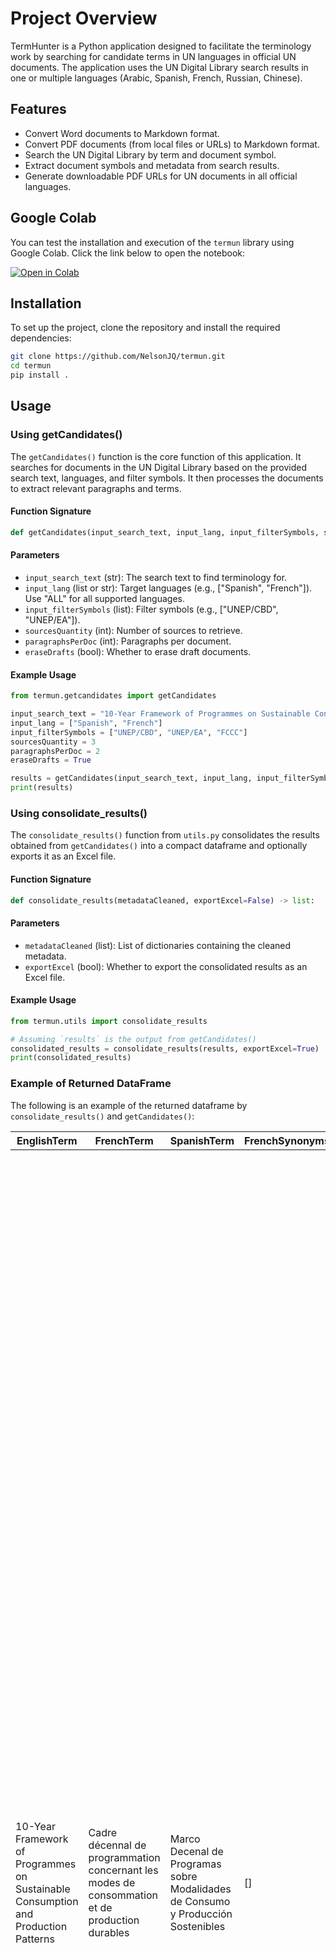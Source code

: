 # Project Overview

TermHunter is a Python application designed to facilitate the terminology work by searching for candidate terms in UN languages in official UN documents. The application uses the UN Digital Library search results in one or multiple languages (Arabic, Spanish, French, Russian, Chinese).

## Features

- Convert Word documents to Markdown format.
- Convert PDF documents (from local files or URLs) to Markdown format.
- Search the UN Digital Library by term and document symbol.
- Extract document symbols and metadata from search results.
- Generate downloadable PDF URLs for UN documents in all official languages.

## Google Colab

You can test the installation and execution of the `termun` library using Google Colab. Click the link below to open the notebook:

[![Open in Colab](https://colab.research.google.com/assets/colab-badge.svg)](https://colab.research.google.com/github/NelsonJQ/termun/blob/main/playground_termHunter.ipynb)

## Installation

To set up the project, clone the repository and install the required dependencies:

```bash
git clone https://github.com/NelsonJQ/termun.git
cd termun
pip install .
```

## Usage

### Using getCandidates()

The `getCandidates()` function is the core function of this application. It searches for documents in the UN Digital Library based on the provided search text, languages, and filter symbols. It then processes the documents to extract relevant paragraphs and terms.

#### Function Signature

```python
def getCandidates(input_search_text, input_lang, input_filterSymbols, sourcesQuantity, paragraphsPerDoc, eraseDrafts):
```

#### Parameters

- `input_search_text` (str): The search text to find terminology for.
- `input_lang` (list or str): Target languages (e.g., ["Spanish", "French"]). Use "ALL" for all supported languages.
- `input_filterSymbols` (list): Filter symbols (e.g., ["UNEP/CBD", "UNEP/EA"]).
- `sourcesQuantity` (int): Number of sources to retrieve.
- `paragraphsPerDoc` (int): Paragraphs per document.
- `eraseDrafts` (bool): Whether to erase draft documents.

#### Example Usage

```python
from termun.getcandidates import getCandidates

input_search_text = "10-Year Framework of Programmes on Sustainable Consumption and Production Patterns"
input_lang = ["Spanish", "French"]
input_filterSymbols = ["UNEP/CBD", "UNEP/EA", "FCCC"]
sourcesQuantity = 3
paragraphsPerDoc = 2
eraseDrafts = True

results = getCandidates(input_search_text, input_lang, input_filterSymbols, sourcesQuantity, paragraphsPerDoc, eraseDrafts)
print(results)
```

### Using consolidate_results()

The `consolidate_results()` function from `utils.py` consolidates the results obtained from `getCandidates()` into a compact dataframe and optionally exports it as an Excel file.

#### Function Signature

```python
def consolidate_results(metadataCleaned, exportExcel=False) -> list:
```

#### Parameters

- `metadataCleaned` (list): List of dictionaries containing the cleaned metadata.
- `exportExcel` (bool): Whether to export the consolidated results as an Excel file.

#### Example Usage

```python
from termun.utils import consolidate_results

# Assuming `results` is the output from getCandidates()
consolidated_results = consolidate_results(results, exportExcel=True)
print(consolidated_results)
```

### Example of Returned DataFrame

The following is an example of the returned dataframe by `consolidate_results()` and `getCandidates()`:

| EnglishTerm                                                                        | FrenchTerm                                                                                     | SpanishTerm                                                                      | FrenchSynonyms | SpanishSynonyms | EnglishParagraphs                                                                                                                                                                                                                                                                                                                                                                                                                                                                                                                                                                                                                                                                                                                                                                                                                                                                                                                                                                                                                                                                                                                                                                                                                                                                                                                                                                                                                                                                                                                                                                             | FrenchParagraphs                                                                                                                                                                                                                                                                                                                                                                                                                                                                                                                                                                                                                                                                                                                                                                                                                                                                                                                                                                                                                                                                                                                                                                                                                                                                                                                                                                                                                                                                                                                                                                                                                                                                                                                                                                                            | SpanishParagraphs                                                                                                                                                                                                                                                                                                                                                                                                                                                                                                                                                                                                                                                                                                                                                                                                                                                                                                                                                                                                                                                                                                                                                                                                                                                                                                                                                                                                                                                                                                                                                                                                                                                                                                                                                                                                         | docSymbol                                          | publicationDate                        | docType                                                            | docTitle                                                                                                                                                                                                                                                                                                                                                                                         |
| ---------------------------------------------------------------------------------- | ---------------------------------------------------------------------------------------------- | -------------------------------------------------------------------------------- | -------------- | --------------- | --------------------------------------------------------------------------------------------------------------------------------------------------------------------------------------------------------------------------------------------------------------------------------------------------------------------------------------------------------------------------------------------------------------------------------------------------------------------------------------------------------------------------------------------------------------------------------------------------------------------------------------------------------------------------------------------------------------------------------------------------------------------------------------------------------------------------------------------------------------------------------------------------------------------------------------------------------------------------------------------------------------------------------------------------------------------------------------------------------------------------------------------------------------------------------------------------------------------------------------------------------------------------------------------------------------------------------------------------------------------------------------------------------------------------------------------------------------------------------------------------------------------------------------------------------------------------------------------- | ----------------------------------------------------------------------------------------------------------------------------------------------------------------------------------------------------------------------------------------------------------------------------------------------------------------------------------------------------------------------------------------------------------------------------------------------------------------------------------------------------------------------------------------------------------------------------------------------------------------------------------------------------------------------------------------------------------------------------------------------------------------------------------------------------------------------------------------------------------------------------------------------------------------------------------------------------------------------------------------------------------------------------------------------------------------------------------------------------------------------------------------------------------------------------------------------------------------------------------------------------------------------------------------------------------------------------------------------------------------------------------------------------------------------------------------------------------------------------------------------------------------------------------------------------------------------------------------------------------------------------------------------------------------------------------------------------------------------------------------------------------------------------------------------------------- | ------------------------------------------------------------------------------------------------------------------------------------------------------------------------------------------------------------------------------------------------------------------------------------------------------------------------------------------------------------------------------------------------------------------------------------------------------------------------------------------------------------------------------------------------------------------------------------------------------------------------------------------------------------------------------------------------------------------------------------------------------------------------------------------------------------------------------------------------------------------------------------------------------------------------------------------------------------------------------------------------------------------------------------------------------------------------------------------------------------------------------------------------------------------------------------------------------------------------------------------------------------------------------------------------------------------------------------------------------------------------------------------------------------------------------------------------------------------------------------------------------------------------------------------------------------------------------------------------------------------------------------------------------------------------------------------------------------------------------------------------------------------------------------------------------------------------- | -------------------------------------------------- | -------------------------------------- | ------------------------------------------------------------------ | ------------------------------------------------------------------------------------------------------------------------------------------------------------------------------------------------------------------------------------------------------------------------------------------------------------------------------------------------------------------------------------------------ |
| 10-Year Framework of Programmes on Sustainable Consumption and Production Patterns | Cadre décennal de programmation concernant les modes de consommation et de production durables | Marco Decenal de Programas sobre Modalidades de Consumo y Producción Sostenibles | []             | []              | _Emphasizing the need to further strengthen programmes, partnerships and frameworks, such as_<br>the 10-Year Framework of Programmes on Sustainable Consumption and Production Patterns,<br>relevant to sustainable consumption and production to replicate and scale up sustainable consumption<br>and production policies and good practices, respecting national ownership of countries’ development<br>strategies, (Source: UNEP/EA.2/RES.8 on 2016-08-03)<br><br>6\. \_Also requests the Executive Director to continue and strengthen the efforts of the_<br>United Nations Environment Programme to facilitate implementation of all programmes of the<br>10-Year Framework of Programmes on Sustainable Consumption and Production Patterns, taking into<br>account national strategies, capabilities and priorities, including through: (Source: UNEP/EA.2/RES.8 on 2016-08-03)<br><br>6\. The 10-Year Framework of Programmes on Sustainable Consumption and Production Patterns<br>reported that some $80 million has been made available by partners in its programmes up to December<br>2016\. Sustainable Development Goal 12 was allocated $90 million across the United Nations system<br>in 2016, with the Environment Programme providing the most significant contribution. The report of<br>the 10-Year Framework to the high-level political forum on sustainable development highlighted the<br>high demand for support (more than 600 eligible projects were submitted to the trust fund, although<br>only 33 could be financed). (Source: UNEP/EA.3/11 on 2017-09-20) | _Soulignant qu’il faut continuer de renforcer les programmes, les partenariats et les cadres, tels_<br>que le Cadre décennal de programmation concernant les modes de consommation et de production<br>durables, qui présentent un intérêt pour la consommation et la production durables, afin de transposer<br>et d’appliquer sur une plus grande échelle les politiques sur le sujet et les bonnes pratiques, en<br>respectant l’appropriation nationale des stratégies de développement de chaque pays, (Source: UNEP/EA.2/RES.8 on 2016-08-03)<br><br>6\. \_Prie également le Directeur exécutif de poursuivre et de renforcer les activités menées_<br>par le Programme des Nations Unies pour l’environnement pour faciliter la mise en œuvre de tous les<br>programmes du Cadre décennal de programmation concernant les modes de consommation et de<br>production durables, compte tenu des stratégies, capacités et priorités nationales et, à cette fin : (Source: UNEP/EA.2/RES.8 on 2016-08-03)<br><br>6\. Selon le Cadre décennal de programmation concernant les modes de consommation et de<br>production durables, quelque 80 millions de dollars avaient été mis à disposition par les partenaires de<br>ses programmes avant décembre 2016. L’objectif de développement durable n[o ]12 s’est vu allouer<br>90 millions de dollars à l’échelle du système des Nations Unies en 2016, le Programme pour<br>l’environnement ayant été le plus important contributeur. Le rapport du Cadre décennal au Forum<br>politique de haut niveau pour le développement durable a appelé l’attention sur la forte demande de<br>soutiens (plus de 600 projets éligibles ont été soumis au Fonds d’affectation spéciale, dont seuls 33 ont<br>pu être financés). (Source: UNEP/EA.3/11 on 2017-09-20) | _Haciendo hincapié en la necesidad de seguir fortaleciendo los programas y las asociaciones y_<br>los marcos, como el Marco Decenal de Programas sobre Modalidades de Consumo y Producción<br>Sostenibles, que guardan relación con el consumo y la producción sostenibles para reproducir y<br>ampliar las políticas de consumo y producción sostenibles y las buenas prácticas, respetando las<br>estrategias de desarrollo que son responsabilidad de los países, (Source: UNEP/EA.2/RES.8 on 2016-08-03)<br><br>6\. \_Solicita también al Director Ejecutivo que prosiga y redoble los esfuerzos del_<br>Programa de las Naciones Unidas para el Medio Ambiente para facilitar la ejecución de todos<br>los programas del Marco Decenal de Programas sobre Modalidades de Consumo y Producción<br>Sostenibles, teniendo en cuenta las estrategias, capacidades y prioridades nacionales, en<br>particular mediante: (Source: UNEP/EA.2/RES.8 on 2016-08-03)<br><br>6\. El Marco Decenal de Programas sobre Modalidades de Consumo y Producción Sostenibles<br>informó de que a diciembre de 2016 los asociados en sus programas habían aportado unos 80 millones<br>de dólares. En 2016, en todo el sistema de las Naciones Unidas se asignaron 90 millones de dólares<br>para la consecución del Objetivo de Desarrollo Sostenible 12, y la contribución más significativa fue<br>la realizada por el Programa para el Medio Ambiente. En el informe del Marco Decenal de Programas<br>sobre Modalidades de Consumo y Producción Sostenibles al foro político de alto nivel sobre el<br>desarrollo sostenible se destacó la gran demanda de apoyo (se presentaron al Fondo Fiduciario más<br>de 600 proyectos que reunían las condiciones, aunque solo podrían financiarse 33). (Source: UNEP/EA.3/11 on 2017-09-20) | UNEP/EA.2/RES.8<br>UNEP/EA.1/INF/3<br>UNEP/EA.3/11 | 2016-08-03<br>2014-05-30<br>2017-09-20 | Resolutions and Decisions<br>Documents and Publications<br>Reports | 2/8. Sustainable consumption and production : resolution / adopted by the United Nations Environment Assembly<br>Results of the sixty-eighth session of the General Assembly of relevance to the United Nations Environment Assembly : note / by the Executive Director<br>Progress made pursuant to resolution 2/8 on sustainable consumption and production : report of the Executive Director |

### Choosing Between Local Inference Server and DDGS

The `askLLM_term_equivalents` function can use either a local inference server (using [LM Studio AI](https://github.com/lmstudio-ai)) or the [DuckDuckGo Search (DDGS)](https://github.com/deedy5/duckduckgo_search?tab=readme-ov-file#1-chat---ai-chat) service to extract term equivalents.

- **Local Inference Server**: 
  - **Advantages**: No dependency on external services, full data privacy, and more control over the model and its parameters.
  - **Disadvantages**: Requires setup and maintenance of the local server, which might be resource-intensive. See the documentation for calling to the server's endpoint [here](https://lmstudio.ai/docs/app/api/endpoints/openai).

- **DDGS**:
  - **Advantages**: Easy to use without setup, leverages powerful models hosted by DuckDuckGo.
  - **Disadvantages**: Dependent on external service availability and internet connection, potentially slower response times.

#### Example Usage

```python
from termun.utils import askLLM_term_equivalents

# Using DDGS
response = askLLM_term_equivalents(
    source_term="climate change",
    source_paragraphs=["..."],
    target_paragraphs=["..."],
    source_language="English",
    target_language="Spanish",
    customInference=False
)
print(response)

# Using Local Inference Server
response = askLLM_term_equivalents(
    source_term="climate change",
    source_paragraphs=["..."],
    target_paragraphs=["..."],
    source_language="English",
    target_language="Spanish",
    customInference=True
)
print(response)
```

## Contributing

Contributions are welcome! Please open an issue or submit a pull request for any enhancements or bug fixes.

## License

This project is licensed under the MIT License. See the LICENSE file for more details.